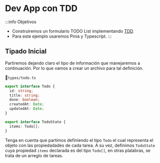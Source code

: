 # Dev App con TDD

:::info Objetivos
- Construiremos un formulario TODO List implementando [TDD](../comenzar/tdd.html).
- Para este ejemplo usaremos Pinia y Typescript.
:::

## Tipado Inicial

Partiremos dejando claro el tipo de información que manejaremos a continuación. Por lo que vamos a crear un archivo para tal definición.

📃`types/todo.ts`
```ts
export interface Todo {
  id: string;
  title: string;
  done: boolean;
  createdAt: Date;
  updatedAt: Date;
}

export interface TodoState {
  items: Todo[];
}
```

Tenga en cuenta que partimos definiendo el tipo `Todo` el cual representa el objeto con las propiedadades de cada tarea. A su vez, definimos `TodoState` cuya propiedad `items` declarada es del tipo `Todo[]`, en otras plalabras, se trata de un arreglo de tareas. 
